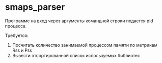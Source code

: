 # smaps_parser

Программе на вход через аргументы командной строки подается pid процесса.

Требуется:
1. Посчитать количество занимаемой процессом памяти по метрикам Rss и Pss
2. Вывести отсортированной список используемых библиотек
